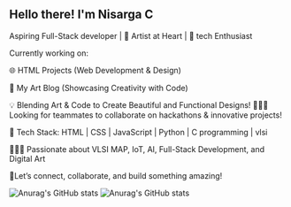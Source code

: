 ##  Hello there! I'm Nisarga C
Aspiring Full-Stack developer | 🎨 Artist at Heart | 👾 tech Enthusiast

 Currently working on:

🌐 HTML Projects (Web Development & Design)

🎨 My Art Blog (Showcasing Creativity with Code)
 

💡 Blending Art & Code to Create Beautiful and Functional Designs!
🕵🏽‍♀️ Looking for teammates to collaborate on hackathons & innovative projects!

🔧 Tech Stack:
HTML | CSS | JavaScript | Python | C programming | vlsi

🧚🏽‍♀️ Passionate about VLSI MAP, IoT, AI, Full-Stack Development, and Digital Art

🌚Let’s connect, collaborate, and build something amazing!

![Anurag's GitHub stats](https://github-readme-stats.vercel.app/api?username=Nisarga05&show_icons=true&theme=transparent)
![Anurag's GitHub stats](https://github-readme-stats.vercel.app/api?username=Nisarga05&show_icons=true&theme=radical)

